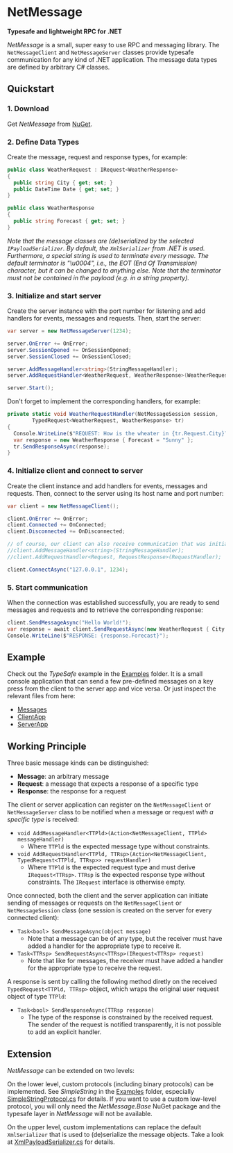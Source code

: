 # NetMessage
**Typesafe and lightweight RPC for .NET**

*NetMessage* is a small, super easy to use RPC and messaging library. The `NetMessageClient` and `NetMessageServer` classes
provide typesafe communication for any kind of .NET application. The message data types are defined by arbitrary C# classes.

## Quickstart

### 1. Download
Get *NetMessage* from [NuGet](https://www.nuget.org "TODO: insert deep link here").

### 2. Define Data Types
Create the message, request and response types, for example:

```cs
public class WeatherRequest : IRequest<WeatherResponse>
{
  public string City { get; set; }
  public DateTime Date { get; set; }
}

public class WeatherResponse
{
  public string Forecast { get; set; }
}
```

*Note that the message classes are (de)serialized by the selected `IPayloadSerializer`. By default, the `XmlSerializer` from
.NET is used. Furthermore, a special string is used to terminate every message. The default terminator is "\u0004", i.e., the
EOT (End Of Transmission) character, but it can be changed to anything else. Note that the terminator must not be contained in
the payload (e.g. in a string property).*

### 3. Initialize and start server
Create the server instance with the port number for listening and add handlers for events, messages and requests.
Then, start the server:

```cs
var server = new NetMessageServer(1234);

server.OnError += OnError;
server.SessionOpened += OnSessionOpened;
server.SessionClosed += OnSessionClosed;

server.AddMessageHandler<string>(StringMessageHandler);
server.AddRequestHandler<WeatherRequest, WeatherResponse>(WeatherRequestHandler);

server.Start();
```

Don't forget to implement the corresponding handlers, for example:

```cs
private static void WeatherRequestHandler(NetMessageSession session, 
        TypedRequest<WeatherRequest, WeatherResponse> tr)
{
  Console.WriteLine($"REQUEST: How is the wheater in {tr.Request.City}?");
  var response = new WeatherResponse { Forecast = "Sunny" };
  tr.SendResponseAsync(response);
}
```

### 4. Initialize client and connect to server
Create the client instance and add handlers for events, messages and requests.
Then, connect to the server using its host name and port number:

```cs
var client = new NetMessageClient();

client.OnError += OnError;
client.Connected += OnConnected;
client.Disconnected += OnDisconnected;

// of course, our client can also receive communication that was initiated by the server
//client.AddMessageHandler<string>(StringMessageHandler);
//client.AddRequestHandler<Request, RequestResponse>(RequestHandler);

client.ConnectAsync("127.0.0.1", 1234);
```

### 5. Start communication
When the connection was established successfully, you are ready to send messages and requests and to retrieve the
corresponding response:

```cs
client.SendMessageAsync("Hello World!");
var response = await client.SendRequestAsync(new WeatherRequest { City = "Bonn" });
Console.WriteLine($"RESPONSE: {response.Forecast}");
```

## Example
Check out the *TypeSafe* example in the [Examples](https://github.com/till-f/NetMessage/tree/main/Examples) folder.
It is a small console application that can send a few pre-defined messages on a key press from the client to the
server app and vice versa. Or just inspect the relevant files from here:

* [Messages](Examples/TypeSafe/Messages.cs)
* [ClientApp](Examples/TypeSafe.Client/NetMessageClientApp.cs)
* [ServerApp](Examples/TypeSafe.Server/NetMessageServerApp.cs)


## Working Principle
Three basic message kinds can be distinguished:

* **Message**: an arbitrary message
* **Request**: a message that expects a response of a specific type
* **Response**: the response for a request

The client or server application can register on the `NetMessageClient` or `NetMessageServer` class to be notified when
a message or request *with a specific type* is received:

* `void AddMessageHandler<TTPld>(Action<NetMessageClient, TTPld> messageHandler)`
  * Where `TTPld` is the expected message type without constraints.
* `void AddRequestHandler<TTPld, TTRsp>(Action<NetMessageClient, TypedRequest<TTPld, TTRsp>> requestHandler)`
  * Where `TTPld` is the expected request type and must derive `IRequest<TTRsp>`. `TTRsp` is the expected response type without 
    constraints. The `IRequest` interface is otherwise empty.

Once connected, both the client and the server application can initiate sending of messages or requests on the
`NetMessageClient` or `NetMessageSession` class (one session is created on the server for every connected client):

* `Task<bool> SendMessageAsync(object message)`
  * Note that a message can be of any type, but the receiver must have added a handler for the appropriate type to receive it.
* `Task<TTRsp> SendRequestAsync<TTRsp>(IRequest<TTRsp> request)`
  * Note that like for messages, the receiver must have added a handler for the appropriate type to receive the request.

A response is sent by calling the following method diretly on the received `TypedRequest<TTPld, TTRsp>` object, which wraps
the original user request object of type `TTPld`:

* `Task<bool> SendResponseAsync(TTRsp response)`
  * The type of the response is constrained by the received request. The sender of the request is notified transparently,
    it is not possible to add an explicit handler.


## Extension
*NetMessage* can be extended on two levels:

On the lower level, custom protocols (including binary protocols) can be implemented. See *SimpleString* in the
[Examples](https://github.com/till-f/NetMessage/tree/main/Examples) folder, especially [SimpleStringProtocol.cs](Examples/SimpleString/SimpleStringProtocol.cs)
for details. If you want to use a custom low-level protocol, you will only need the *NetMessage.Base* NuGet package and the
typesafe layer in *NetMessage* will not be available.

On the upper level, custom implementations can replace the default `XmlSerializer` that is used to (de)serialize the message
objects. Take a look at [XmlPayloadSerializer.cs](NetMessage/XmlPayloadSerializer.cs) for details.
